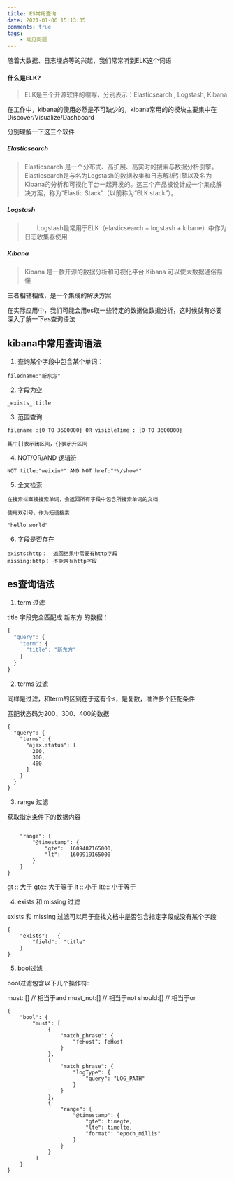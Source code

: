 ```yaml
---
title: ES常用查询
date: 2021-01-06 15:13:35
comments: true
tags:
	- 常见问题
---
```


随着大数据、日志埋点等的兴起，我们常常听到ELK这个词语


#### 什么是ELK?
> ELK是三个开源软件的缩写，分别表示：Elasticsearch , Logstash, Kibana

在工作中，kibana的使用必然是不可缺少的，kibana常用的的模块主要集中在Discover/Visualize/Dashboard


分别理解一下这三个软件

##### Elasticsearch

> Elasticsearch 是一个分布式、高扩展、高实时的搜索与数据分析引擎。Elasticsearch是与名为Logstash的数据收集和日志解析引擎以及名为Kibana的分析和可视化平台一起开发的。这三个产品被设计成一个集成解决方案，称为“Elastic Stack”（以前称为“ELK stack”）。


##### Logstash
>  Logstash最常用于ELK（elasticsearch + logstash + kibane）中作为日志收集器使用

##### Kibana

> Kibana 是一款开源的数据分析和可视化平台.Kibana 可以使大数据通俗易懂


三者相辅相成，是一个集成的解决方案



在实际应用中，我们可能会用es取一些特定的数据做数据分析，这时候就有必要深入了解一下es查询语法


## kibana中常用查询语法
1. 查询某个字段中包含某个单词：

```
filedname:"新东方"
```

2. 字段为空

```
_exists_:title
```

3. 范围查询

```
filename :{0 TO 3600000} OR visibleTime : {0 TO 3600000}

其中[]表示闭区间，{}表示开区间
```
4. NOT/OR/AND 逻辑符

```
NOT title:"weixin*" AND NOT href:"*\/show*"
```
5. 全文检索

```
在搜索栏直接搜索单词，会返回所有字段中包含所搜索单词的文档

使用双引号，作为短语搜索

"hello world"
```

6. 字段是否存在

```
exists:http：  返回结果中需要有http字段
missing:http： 不能含有http字段
```

## es查询语法

1. term 过滤


title 字段完全匹配成 新东方 的数据：

``` javascript
{
  "query": {
    "term": {
      "title": "新东方"
    }
  }
}
```

2. terms 过滤

同样是过滤，和term的区别在于这有个s，是复数，准许多个匹配条件

匹配状态码为200、300、400的数据
```
{
  "query": {
    "terms": {
      "ajax.status": [
        200,
        300,
        400
      ]
    }
  }
}
```

3. range 过滤

获取指定条件下的数据内容
```

    "range": {
        "@timestamp": {
            "gte":  1609487165000,
            "lt":   1609919165000
        }
    }
}
```
gt :: 大于
gte:: 大于等于
lt :: 小于
lte:: 小于等于


4. exists 和 missing 过滤

exists 和 missing 过滤可以用于查找文档中是否包含指定字段或没有某个字段

```
{
    "exists":   {
        "field":  "title"
    }
}
```

5. bool过滤

bool过滤包含以下几个操作符:

must: []   // 相当于and
must_not:[]   // 相当于not
should:[]     // 相当于or

```
{
    "bool": {
        "must": [
             {
                 "match_phrase": {
                     "feHost": feHost
                 }
             },
             {
                 "match_phrase": {
                     "logType": {
                         "query": "LOG_PATH"
                     }
                 }
             },
             {
                 "range": {
                     "@timestamp": {
                         "gte": timegte,
                         "lte": timelte,
                         "format": "epoch_millis"
                     }
                 }
             }
         ]
    }
}
```










